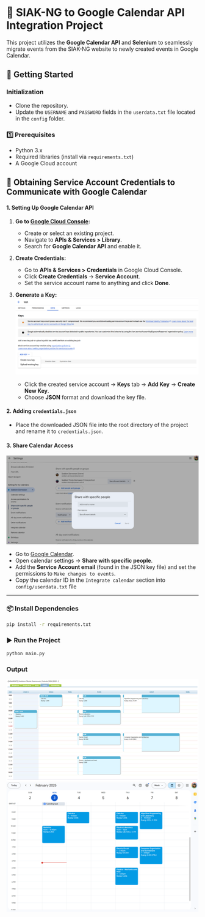# 📅 SIAK-NG to Google Calendar API Integration Project

This project utilizes the **Google Calendar API** and **Selenium** to seamlessly migrate events from the SIAK-NG website to newly created events in Google Calendar.

## 🚀 Getting Started
### Initialization
- Clone the repository.
- Update the `USERNAME` and `PASSWORD` fields in the `userdata.txt` file located in the `config` folder.

### 1️⃣ Prerequisites
- Python 3.x
- Required libraries (install via `requirements.txt`)
- A Google Cloud account

## 🔐 Obtaining Service Account Credentials to Communicate with Google Calendar
#### 1. Setting Up Google Calendar API

1. **Go to [Google Cloud Console](https://console.cloud.google.com/):**  
   - Create or select an existing project.
   - Navigate to **APIs & Services > Library**.
   - Search for **Google Calendar API** and enable it.

2. **Create Credentials:**  
    - Go to **APIs & Services > Credentials** in Google Cloud Console.
    - Click **Create Credentials** → **Service Account**.
    - Set the service account name to anything and click **Done**.

3. **Generate a Key:**
    ![alt text](https://github.com/saddamtitanio/siak-to-google-calendar/blob/main/docs/1.png)
    - Click the created service account → **Keys** tab → **Add Key** → **Create New Key**.
    - Choose **JSON** format and download the key file.

#### 2. Adding `credentials.json`
   - Place the downloaded JSON file into the root directory of the project and rename it to `credentials.json`.

#### 3. Share Calendar Access
![alt text](https://github.com/saddamtitanio/siak-to-google-calendar/blob/main/docs/image.png)
- Go to [Google Calendar](https://calendar.google.com/).
- Open calendar settings → **Share with specific people**.
- Add the **Service Account email** (found in the JSON key file) and set the permissions to `Make changes to events`.
- Copy the calendar ID in the `Integrate calendar` section into `config/userdata.txt` file
---

### 📦 Install Dependencies
```bash
pip install -r requirements.txt
```

### ▶️ Run the Project
  ```bash
  python main.py
  ```

### Output
![alt text](https://github.com/saddamtitanio/siak-to-google-calendar/blob/main/docs/siak.png)
![alt text](https://github.com/saddamtitanio/siak-to-google-calendar/blob/main/docs/calendar.png)

